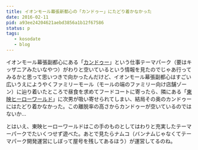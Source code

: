 ```yaml
---
title: イオンモール幕張新都心の「カンドゥー」にたどり着かなかった
date: 2016-02-11
pid: a93ee24204621aebd3856a1b12f67586
status: p
tags:
   - kosodate
   - blog
---
```


イオンモール幕張副都心にある「[カンドゥー][1]」という仕事テーマパーク（要はキッザニアみたいなやつ）がわりと空いているという情報を見たのでじゃあ行ってみるかと思って思いつきで向かったんだけど、イオンモール幕張副都心はすごい広いうえにようやくファミリーモール（モールの端のファミリー向け店舗ゾーン）に辿り着いたところで昼食を求めてフードコートに寄ったら、隣にある「[東映ヒーローワールド][2]」に次男が吸い寄せられてしまい、結局その奥のカンドゥーにはたどり着かなかった。この離脱率の高さからカンドゥーが空いているのではないか…

とはいえ、東映ヒーローワールドはこの手のものとしてはわりと充実したテーマーパークでたいくつせず遊べた。あとで見たらナムコ（バンナムじゃなくてテーマパーク開発運営にしぼって屋号を残してあるほう）が運営してるのね。

[1]:	http://www.kandu.co.jp/
[2]:	http://toei-heroworld.jp/index.php